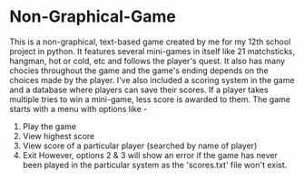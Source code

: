 # Non-Graphical-Game
This is a non-graphical, text-based game created by me for my 12th school project in python.
It features several mini-games in itself like 21 matchsticks, hangman, hot or cold, etc and follows the player's quest.
It also has many chocies throughout the game and the game's ending depends on the choices made by the player.
I've also included a scoring system in the game and a database where players can save their scores. If a player takes multiple tries to win a mini-game, less score is awarded to them.
The game starts with a menu with options like -
  1. Play the game
  2. View highest score
  3. View score of a particular player (searched by name of player)
  4. Exit
However, options 2 & 3 will show an error if the game has never been played in the particular system as the 'scores.txt' file won't exist.
